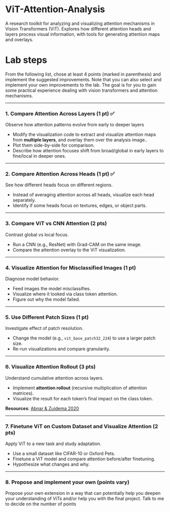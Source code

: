 # ViT-Attention-Analysis
A research toolkit for analyzing and visualizing attention mechanisms in Vision Transformers (ViT). Explores how different attention heads and layers process visual information, with tools for generating attention maps and overlays.

# Lab steps

From the following list, chose at least 4 points (marked in parenthesis) and implement the suggested improvements. Note that you can also select and implement your own improvements to the lab. The goal is for you to gain some practical experience dealing with vision transformers and attention mechanisms.

---

### 1. **Compare Attention Across Layers** (1 pt) ✅

Observe how attention patterns evolve from early to deeper layers

- Modify the visualization code to extract and visualize attention maps from **multiple layers**, and overlay them over the analysis image..
- Plot them side-by-side for comparison.
- Describe how attention focuses shift from broad/global in early layers to fine/local in deeper ones.


---

### 2. **Compare Attention Across Heads** (1 pt) ✅

See how different heads focus on different regions.

- Instead of averaging attention across all heads, visualize each head separately.
- Identify if some heads focus on textures, edges, or object parts.

---

### 3. **Compare ViT vs CNN Attention** (2 pts)

Contrast global vs local focus.

- Run a CNN (e.g., ResNet) with Grad-CAM on the same image.
- Compare the attention overlay to the ViT visualization.


---

### 4. **Visualize Attention for Misclassified Images** (1 pt)

Diagnose model behavior.

- Feed images the model misclassifies.
- Visualize where it looked via class token attention.
- Figure out why the model failed.


---

### 5. **Use Different Patch Sizes** (1 pt)

Investigate effect of patch resolution.

- Change the model (e.g., `vit_base_patch32_224`) to use a larger patch size.
- Re-run visualizations and compare granularity.


---

### 6. **Visualize Attention Rollout** (3 pts)

Understand cumulative attention across layers.

- Implement **attention rollout** (recursive multiplication of attention matrices).
- Visualize the result for each token’s final impact on the class token.

**Resources**: [Abnar & Zuidema 2020](https://arxiv.org/abs/2005.00928)


---

### 7. **Finetune ViT on Custom Dataset and Visualize Attention**  (2 pts)

Apply ViT to a new task and study adaptation.

- Use a small dataset like CIFAR-10 or Oxford Pets.
- Finetune a ViT model and compare attention before/after finetuning.
- Hypothesize what changes and why.


---

### 8. **Propose and implement your own** (points vary)

Propose your own extension in a way that can potentially help you deepen your understanding of ViTs and/or help you with the final project. Talk to me to decide on the number of points